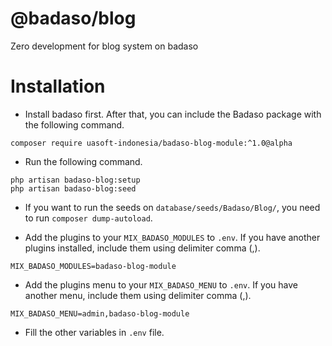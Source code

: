 # @badaso/blog
Zero development for blog system on badaso

# Installation

- Install badaso first. After that, you can include the Badaso package with the following command.

```
composer require uasoft-indonesia/badaso-blog-module:^1.0@alpha
```

- Run the following command.

```
php artisan badaso-blog:setup
php artisan badaso-blog:seed
```

- If you want to run the seeds on `database/seeds/Badaso/Blog/`, you need to run `composer dump-autoload`.

- Add the plugins to your `MIX_BADASO_MODULES` to `.env`. If you have another plugins installed, include them using delimiter comma (,).

```
MIX_BADASO_MODULES=badaso-blog-module
```

- Add the plugins menu to your `MIX_BADASO_MENU` to `.env`. If you have another menu, include them using delimiter comma (,).

```
MIX_BADASO_MENU=admin,badaso-blog-module
```

- Fill the other variables in `.env` file.